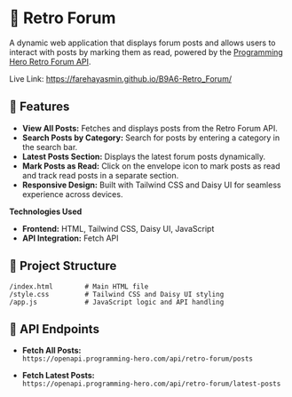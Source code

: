 

# 📝 **Retro Forum**

A dynamic web application that displays forum posts and allows users to interact with posts by marking them as read,
powered by the [Programming Hero Retro Forum API](https://openapi.programming-hero.com/api/retro-forum/posts).


Live Link:  https://farehayasmin.github.io/B9A6-Retro_Forum/

## 🚀 **Features**

- **View All Posts:** Fetches and displays posts from the Retro Forum API.
- **Search Posts by Category:** Search for posts by entering a category in the search bar.
- **Latest Posts Section:** Displays the latest forum posts dynamically.
- **Mark Posts as Read:** Click on the envelope icon to mark posts as read and track read posts in a separate section.
- **Responsive Design:** Built with Tailwind CSS and Daisy UI for seamless experience across devices.

**Technologies Used**

- **Frontend:** HTML, Tailwind CSS, Daisy UI, JavaScript
- **API Integration:** Fetch API

## 📂 **Project Structure**

```
/index.html        # Main HTML file
/style.css         # Tailwind CSS and Daisy UI styling
/app.js            # JavaScript logic and API handling

```


## 🔗 **API Endpoints**

- **Fetch All Posts:**  
  `https://openapi.programming-hero.com/api/retro-forum/posts`

- **Fetch Latest Posts:**  
  `https://openapi.programming-hero.com/api/retro-forum/latest-posts`


